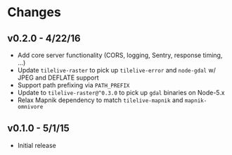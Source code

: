 # Changes

## v0.2.0 - 4/22/16

* Add core server functionality (CORS, logging, Sentry, response timing, ...)
* Update `tilelive-raster` to pick up `tilelive-error` and `node-gdal` w/ JPEG
  and DEFLATE support
* Support path prefixing via `PATH_PREFIX`
* Update to `tilelive-raster@^0.3.0` to pick up `gdal` binaries on Node-5.x
* Relax Mapnik dependency to match `tilelive-mapnik` and `mapnik-omnivore`

## v0.1.0 - 5/1/15

* Initial release
